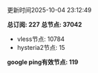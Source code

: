 更新时间2025-10-04 23:12:49

**总订阅: 227**
**总节点: 37042**
- vless节点: 10784
- hysteria2节点: 15

**google ping有效节点: 119**
